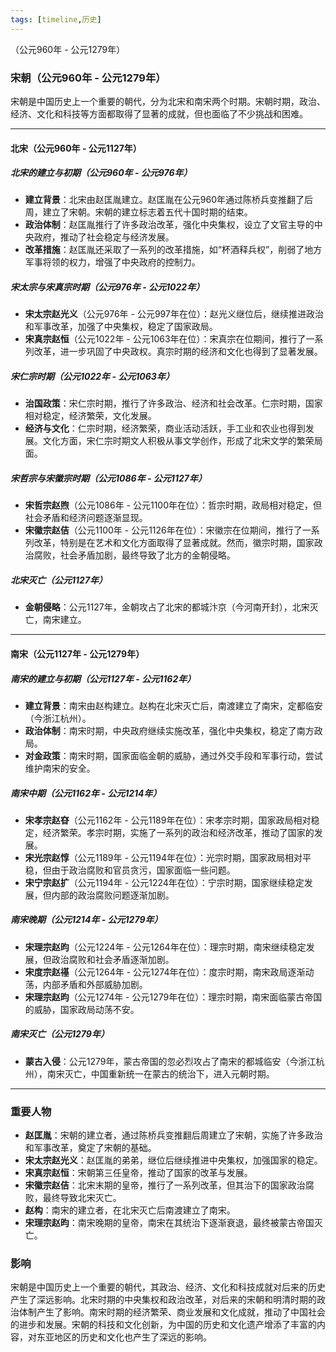 ```yaml
---
tags: [timeline,历史]
---
```

<span 
	 class='ob-timelines' 
	  data-date='960-01-01-00' 
	  data-title='宋朝' 
	  data-class='orange' 
	  data-img = '' 
	  data-type='range' 
	  data-end='1279-01-01-00'> 
	（公元960年 - 公元1279年）
</span>
### 宋朝（公元960年 - 公元1279年）

宋朝是中国历史上一个重要的朝代，分为北宋和南宋两个时期。宋朝时期，政治、经济、文化和科技等方面都取得了显著的成就，但也面临了不少挑战和困难。

---

#### 北宋（公元960年 - 公元1127年）

##### 北宋的建立与初期（公元960年 - 公元976年）

- **建立背景**：北宋由赵匡胤建立。赵匡胤在公元960年通过陈桥兵变推翻了后周，建立了宋朝。宋朝的建立标志着五代十国时期的结束。
- **政治体制**：赵匡胤推行了许多政治改革，强化中央集权，设立了文官主导的中央政府，推动了社会稳定与经济发展。
- **改革措施**：赵匡胤还采取了一系列的改革措施，如“杯酒释兵权”，削弱了地方军事将领的权力，增强了中央政府的控制力。

##### 宋太宗与宋真宗时期（公元976年 - 公元1022年）

- **宋太宗赵光义**（公元976年 - 公元997年在位）：赵光义继位后，继续推进政治和军事改革，加强了中央集权，稳定了国家政局。
- **宋真宗赵恒**（公元1022年 - 公元1063年在位）：宋真宗在位期间，推行了一系列改革，进一步巩固了中央政权。真宗时期的经济和文化也得到了显著发展。

##### 宋仁宗时期（公元1022年 - 公元1063年）

- **治国政策**：宋仁宗时期，推行了许多政治、经济和社会改革。仁宗时期，国家相对稳定，经济繁荣，文化发展。
- **经济与文化**：仁宗时期，经济繁荣，商业活动活跃，手工业和农业也得到发展。文化方面，宋仁宗时期文人积极从事文学创作，形成了北宋文学的繁荣局面。

##### 宋哲宗与宋徽宗时期（公元1086年 - 公元1127年）

- **宋哲宗赵煦**（公元1086年 - 公元1100年在位）：哲宗时期，政局相对稳定，但社会矛盾和经济问题逐渐显现。
- **宋徽宗赵佶**（公元1100年 - 公元1126年在位）：宋徽宗在位期间，推行了一系列改革，特别是在艺术和文化方面取得了显著成就。然而，徽宗时期，国家政治腐败，社会矛盾加剧，最终导致了北方的金朝侵略。

##### 北宋灭亡（公元1127年）

- **金朝侵略**：公元1127年，金朝攻占了北宋的都城汴京（今河南开封），北宋灭亡，南宋建立。

---

#### 南宋（公元1127年 - 公元1279年）

##### 南宋的建立与初期（公元1127年 - 公元1162年）

- **建立背景**：南宋由赵构建立。赵构在北宋灭亡后，南渡建立了南宋，定都临安（今浙江杭州）。
- **政治体制**：南宋时期，中央政府继续实施改革，强化中央集权，稳定了南方政局。
- **对金政策**：南宋时期，国家面临金朝的威胁，通过外交手段和军事行动，尝试维护南宋的安全。

##### 南宋中期（公元1162年 - 公元1214年）

- **宋孝宗赵昚**（公元1162年 - 公元1189年在位）：宋孝宗时期，国家政局相对稳定，经济繁荣。孝宗时期，实施了一系列的政治和经济改革，推动了国家的发展。
- **宋光宗赵惇**（公元1189年 - 公元1194年在位）：光宗时期，国家政局相对平稳，但由于政治腐败和官员贪污，国家面临一些问题。
- **宋宁宗赵扩**（公元1194年 - 公元1224年在位）：宁宗时期，国家继续稳定发展，但内部的政治腐败问题逐渐加剧。

##### 南宋晚期（公元1214年 - 公元1279年）

- **宋理宗赵昀**（公元1224年 - 公元1264年在位）：理宗时期，南宋继续稳定发展，但政治腐败和社会矛盾逐渐加剧。
- **宋度宗赵禥**（公元1264年 - 公元1274年在位）：度宗时期，南宋政局逐渐动荡，内部矛盾和外部威胁加剧。
- **宋理宗赵昀**（公元1274年 - 公元1279年在位）：理宗时期，南宋面临蒙古帝国的威胁，国家政局动荡不安。

##### 南宋灭亡（公元1279年）

- **蒙古入侵**：公元1279年，蒙古帝国的忽必烈攻占了南宋的都城临安（今浙江杭州），南宋灭亡，中国重新统一在蒙古的统治下，进入元朝时期。

---

### 重要人物

- **赵匡胤**：宋朝的建立者，通过陈桥兵变推翻后周建立了宋朝，实施了许多政治和军事改革，奠定了宋朝的基础。
- **宋太宗赵光义**：赵匡胤的弟弟，继位后继续推进中央集权，加强国家的稳定。
- **宋真宗赵恒**：宋朝第三任皇帝，推动了国家的改革与发展。
- **宋徽宗赵佶**：北宋末期的皇帝，推行了一系列改革，但其治下的国家政治腐败，最终导致北宋灭亡。
- **赵构**：南宋的建立者，在北宋灭亡后南渡建立了南宋。
- **宋理宗赵昀**：南宋晚期的皇帝，南宋在其统治下逐渐衰退，最终被蒙古帝国灭亡。

### 影响

宋朝是中国历史上一个重要的朝代，其政治、经济、文化和科技成就对后来的历史产生了深远影响。北宋时期的中央集权和政治改革，对后来的宋朝和明清时期的政治体制产生了影响。南宋时期的经济繁荣、商业发展和文化成就，推动了中国社会的进步和发展。宋朝的科技和文化创新，为中国的历史和文化遗产增添了丰富的内容，对东亚地区的历史和文化也产生了深远的影响。